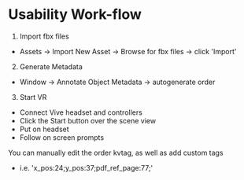 # Usability Work-flow

1. Import fbx files
  * Assets -> Import New Asset -> Browse for fbx files -> click 'Import'
2. Generate Metadata
  * Window -> Annotate Object Metadata -> autogenerate order
3. Start VR
  * Connect Vive headset and controllers
  * Click the Start button over the scene view
  * Put on headset
  * Follow on screen prompts

You can manually edit the order kvtag, as well as add custom tags
  * i.e. 'x_pos:24;y_pos:37;pdf_ref_page:77;'
